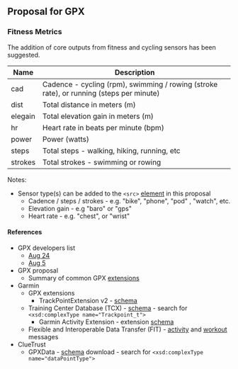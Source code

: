 ## Proposal for GPX

### Fitness Metrics

The addition of core outputs from fitness and cycling sensors has been suggested.

| Name    | Description                                                  |
| ------- | ------------------------------------------------------------ |
| cad     | Cadence - cycling (rpm), swimming / rowing (stroke rate), or running (steps per minute) |
| dist    | Total distance in meters (m)                                 |
| elegain | Total elevation gain in meters (m)                           |
| hr      | Heart rate in beats per minute (bpm)                         |
| power   | Power (watts)                                                |
| steps   | Total steps - walking, hiking, running, etc                  |
| strokes | Total strokes - swimming or rowing                           |

Notes:

- Sensor type(s) can be added to the `<src>` [element](elements.md) in this proposal
  - Cadence / steps / strokes - e.g. "bike", "phone", "pod" , "watch", etc.
  - Elevation gain - e.g "baro" or "gps"
  - Heart rate - e.g. "chest", or "wrist"



#### References

- GPX developers list
  - [Aug 24](https://groups.io/g/gpx/message/47)
  - [Aug 5](https://groups.io/g/gpx/message/35)
- GPX proposal
  - Summary of common GPX [extensions](../extensions.md)
- Garmin
  - GPX extensions
    - TrackPointExtension v2 - [schema](https://www8.garmin.com/xmlschemas/TrackPointExtensionv2.xsd)
  - Training Center Database (TCX) - [schema](https://www8.garmin.com/xmlschemas/TrainingCenterDatabasev2.xsd) - search for `<xsd:complexType name="Trackpoint_t">`
    - Garmin Activity Extension - extension [schema](https://www8.garmin.com/xmlschemas/ActivityExtensionv2.xsd)
  - Flexible and Interoperable Data Transfer (FIT) - [activity](https://developer.garmin.com/fit/file-types/activity/) and [workout](https://developer.garmin.com/fit/file-types/workout/) messages
- ClueTrust
  - GPXData - [schema](http://www.cluetrust.com/Schemas/gpxdata10.xsd) download - search for `<xsd:complexType name="dataPointType">`